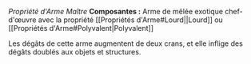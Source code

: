 _Propriété d'Arme Maître_
__Composantes :__ Arme de mêlée exotique chef-d'œuvre avec la propriété [[Propriétés d'Arme#Lourd||Lourd]] ou [[Propriétés d'Arme#Polyvalent|Polyvalent]]

Les dégâts de cette arme augmentent de deux crans, et elle inflige des dégâts doublés aux objets et structures.